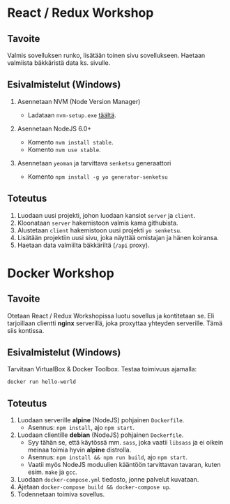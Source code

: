 # React / Redux Workshop

## Tavoite

Valmis sovelluksen runko, lisätään toinen sivu sovellukseen. Haetaan valmiista
bäkkäristä data ks. sivulle.

## Esivalmistelut (Windows)

1. Asennetaan NVM (Node Version Manager)
   - Ladataan `nvm-setup.exe` [täältä](https://github.com/coreybutler/nvm-windows/releases/download/1.1.0/nvm-setup.zip).

2. Asennetaan NodeJS 6.0+
   - Komento `nvm install stable`.
   - Komento `nvm use stable`.

3. Asennetaan `yeoman` ja tarvittava `senketsu` generaattori
   - Komento `npm install -g yo generator-senketsu`

## Toteutus

1. Luodaan uusi projekti, johon luodaan kansiot `server` ja `client`.
2. Kloonataan `server` hakemistoon valmis kama githubista.
3. Alustetaan `client` hakemistoon uusi projekti `yo senketsu`.
4. Lisätään projektiin uusi sivu, joka näyttää omistajan ja hänen koiransa.
5. Haetaan data valmiilta bäkkäriltä (`/api` proxy).

# Docker Workshop

## Tavoite

Otetaan React / Redux Workshopissa luotu sovellus ja kontitetaan se. Eli tarjoillaan 
clientti **nginx** serverillä, joka proxyttaa yhteyden serverille. Tämä siis kontissa.

## Esivalmistelut (Windows)

Tarvitaan VirtualBox & Docker Toolbox. Testaa toimivuus ajamalla:
```
docker run hello-world
```

## Toteutus

1. Luodaan serverille **alpine** (NodeJS) pohjainen `Dockerfile`.
   - Asennus: `npm install`, ajo `npm start`.
2. Luodaan clientille **debian** (NodeJS) pohjainen `Dockerfile`.
   - Syy tähän se, että käytössä mm. `sass`, joka vaatii `libsass` ja ei oikein
     meinaa toimia hyvin **alpine** distrolla.
   - Asennus: `npm install && npm run build`, ajo `npm start`.
   - Vaatii myös NodeJS moduulien kääntöön tarvittavan tavaran, kuten esim. `make` ja `gcc`.
3. Luodaan `docker-compose.yml` tiedosto, jonne palvelut kuvataan.
4. Ajetaan `docker-compose build && docker-compose up`.
5. Todennetaan toimiva sovellus.
